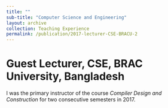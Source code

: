 ```yaml
---
title: ""
sub-title: "Computer Science and Engineering"
layout: archive
collection: Teaching Experience
permalink: /publication/2017-lecturer-CSE-BRACU-2
---
```

Guest Lecturer, CSE, BRAC University, Bangladesh
======
I was the primary instructor of the course *Compiler Design and Construction* for two consecutive semesters in 2017.
